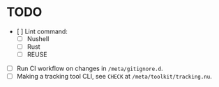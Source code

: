 # TODO
- [ ] Lint command:
    - [ ] Nushell
    - [ ] Rust
    - [ ] REUSE
- [ ] Run CI workflow on changes in `/meta/gitignore.d`.
- [ ] Making a tracking tool CLI, see `CHECK` at `/meta/toolkit/tracking.nu`.